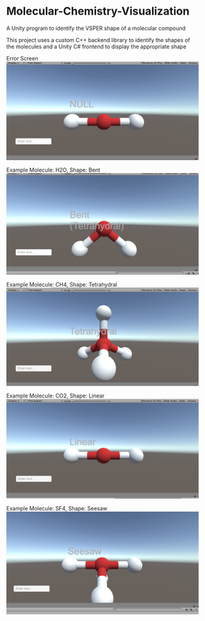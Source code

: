 # Molecular-Chemistry-Visualization
A Unity program to identify the VSPER shape of a molecular compound

This project uses a custom C++ backend library to identify the shapes of the molecules and a Unity C# frontend to display the appropriate shape

Error Screen
![](Images/1.png)

Example Molecule: H2O, Shape: Bent
![](Images/2.png)

Example Molecule: CH4, Shape: Tetrahydral
![](Images/3.png)

Example Molecule: CO2, Shape: Linear
![](Images/5.png)

Example Molecule: SF4, Shape: Seesaw
![](Images/4.png)
